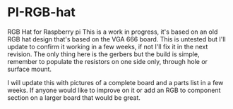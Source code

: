 # PI-RGB-hat
RGB Hat for Raspberry pi
This is a work in progress, it's based on an old RGB hat design that's based on the VGA 666 board. This is untested but I'll update to confirm it working in a few weeks, if not I'll fix it in the next revision.
The only thing here is the gerbers but the build is simple, remember to populate the resistors on one side only, through hole or surface mount.

I will update this with pictures of a complete board and a parts list in a few weeks. 
If anyone would like to improve on it or add an RGB to component section on a larger board that would be great.
